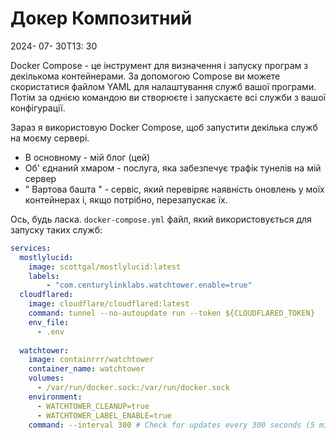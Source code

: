 # Докер Композитний

<datetime class="hidden">2024- 07- 30T13: 30</datetime>

<!--category-- Docker -->
Docker Compose - це інструмент для визначення і запуску програм з декількома контейнерами. За допомогою Compose ви можете скористатися файлом YAML для налаштування служб вашої програми. Потім за однією командою ви створюєте і запускаєте всі служби з вашої конфігурації.

Зараз я використовую Docker Compose, щоб запустити декілька служб на моєму сервері.

- В основному - мій блог (цей)
- Об' єднаний хмаром - послуга, яка забезпечує трафік тунелів на мій сервер
- " Вартова башта " - сервіс, який перевіряє наявність оновлень у моїх контейнерах і, якщо потрібно, перезапускає їх.

Ось, будь ласка. `docker-compose.yml` файл, який використовується для запуску таких служб:

```yaml
services:
  mostlylucid:
    image: scottgal/mostlylucid:latest
    labels:
        - "com.centurylinklabs.watchtower.enable=true"
  cloudflared:
    image: cloudflare/cloudflared:latest
    command: tunnel --no-autoupdate run --token ${CLOUDFLARED_TOKEN}
    env_file:
      - .env
        
  watchtower:
    image: containrrr/watchtower
    container_name: watchtower
    volumes:
      - /var/run/docker.sock:/var/run/docker.sock
    environment:
      - WATCHTOWER_CLEANUP=true
      - WATCHTOWER_LABEL_ENABLE=true
    command: --interval 300 # Check for updates every 300 seconds (5 minutes)
```